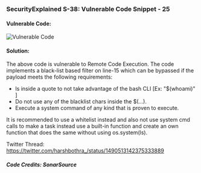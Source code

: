 ### SecurityExplained S-38: Vulnerable Code Snippet - 25

#### Vulnerable Code: 

![Vulnerable Code](../media/code-25.jpg)


#### Solution: 

The above code is vulnerable to Remote Code Execution. The code implements a black-list based filter on line-15 which can be bypassed if the payload meets the following requirements:
* Is inside a quote to not take advantage of the bash CLI [Ex: "$(whoami)" ]
* Do not use any of the blacklist chars inside the $(...).
* Execute a system command of any kind that is proven to execute.

It is recommended to use a whitelist instead and also not use system cmd calls to make a task instead use a built-in function and create an own function that does the same without using os.system(ls).


Twitter Thread: https://twitter.com/harshbothra_/status/1490513142375333889

##### Code Credits: SonarSource